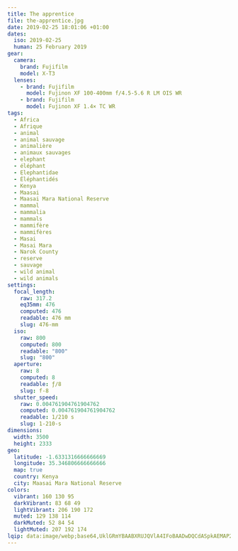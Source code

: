 ```yaml
---
title: The apprentice
file: the-apprentice.jpg
date: 2019-02-25 18:01:06 +01:00
dates:
  iso: 2019-02-25
  human: 25 February 2019
gear:
  camera:
    brand: Fujifilm
    model: X-T3
  lenses:
    - brand: Fujifilm
      model: Fujinon XF 100-400mm f/4.5-5.6 R LM OIS WR
    - brand: Fujifilm
      model: Fujinon XF 1.4× TC WR
tags:
  - Africa
  - Afrique
  - animal
  - animal sauvage
  - animalière
  - animaux sauvages
  - elephant
  - éléphant
  - Elephantidae
  - Éléphantidés
  - Kenya
  - Maasai
  - Maasai Mara National Reserve
  - mammal
  - mammalia
  - mammals
  - mammifère
  - mammifères
  - Masai
  - Masai Mara
  - Narok County
  - reserve
  - sauvage
  - wild animal
  - wild animals
settings:
  focal_length:
    raw: 317.2
    eq35mm: 476
    computed: 476
    readable: 476 mm
    slug: 476-mm
  iso:
    raw: 800
    computed: 800
    readable: "800"
    slug: "800"
  aperture:
    raw: 8
    computed: 8
    readable: ƒ/8
    slug: f-8
  shutter_speed:
    raw: 0.004761904761904762
    computed: 0.004761904761904762
    readable: 1/210 s
    slug: 1-210-s
dimensions:
  width: 3500
  height: 2333
geo:
  latitude: -1.6331316666666669
  longitude: 35.346806666666666
  map: true
  country: Kenya
  city: Maasai Mara National Reserve
colors:
  vibrant: 160 130 95
  darkVibrant: 83 68 49
  lightVibrant: 206 190 172
  muted: 129 138 114
  darkMuted: 52 84 54
  lightMuted: 207 192 174
lqip: data:image/webp;base64,UklGRmYBAABXRUJQVlA4IFoBAADwDQCdASpkAEMAP2GkvliyrbUlNBi7sqAsCWUAzU3dA3BNQSqFqTjugYrzSGZe7mJUi6Ey6wfiBt134ZA8G7Q8vC2y5GX0viAHKj861vf5JnX3rMwIPTUNhj1hVbI9diQGhL4yWQuZawtLR+j5B9o1UG2PAJ/sWAAA/rdZR5k6faCbWwI2RHj2F+xc+uGKR5bUXisYt2tYvrL2yvQdEG79EOPXWRHPbeaaWwcJUv2/wwl005U/rD98FQHKMP79aAicbEfW7QKimWtb4uZc/ZGGcxT4VqW99LGtnDJ/H+ArSinBBHW9hLbxZtHmrFzRrRBf5hz2PCXmcNr+X6rcyu99zqRMHi27JkRDQKfRxnKKxmzsM5ToSV0ao/HuAcZvecd19swjmqwU376GUfoYY0QU/92eUUS/EYIWWbICjCmmovIvunUg2TSllnfJLOSmEXwMTXjDRjlgAAAA
---
```



